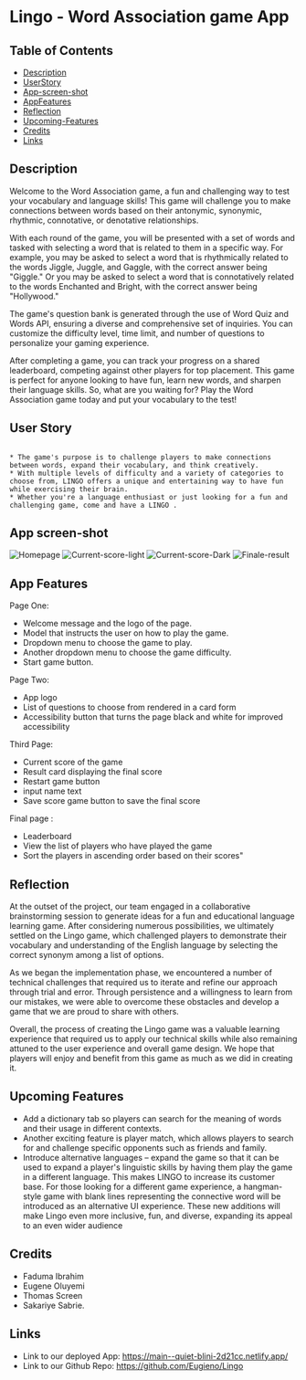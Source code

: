 # Lingo - Word Association game App

##  Table of Contents
* [Description](#Description) 
* [UserStory](#Userstory) 
* [App-screen-shot](#App-screen-shot)
* [AppFeatures](#AppFeatures)
* [Reflection ](#Reflection )
* [Upcoming-Features](#Upcoming-Features)
* [Credits](#Credits)
* [Links ](#Links)


## Description 
Welcome to the Word Association game, a fun and challenging way to test your vocabulary and language skills! This game will challenge you to make connections between words based on their antonymic, synonymic, rhythmic, connotative, or denotative relationships.

With each round of the game, you will be presented with a set of words and tasked with selecting a word that is related to them in a specific way. For example, you may be asked to select a word that is rhythmically related to the words Jiggle, Juggle, and Gaggle, with the correct answer being "Giggle." Or you may be asked to select a word that is connotatively related to the words Enchanted and Bright, with the correct answer being "Hollywood."

The game's question bank is generated through the use of Word Quiz and Words API, ensuring a diverse and comprehensive set of inquiries. You can customize the difficulty level, time limit, and number of questions to personalize your gaming experience.

After completing a game, you can track your progress on a shared leaderboard, competing against other players for top placement. This game is perfect for anyone looking to have fun, learn new words, and sharpen their language skills. So, what are you waiting for? Play the Word Association game today and put your vocabulary to the test!
## User Story 
```
 
* The game's purpose is to challenge players to make connections between words, expand their vocabulary, and think creatively. 
* With multiple levels of difficulty and a variety of categories to choose from, LINGO offers a unique and entertaining way to have fun while exercising their brain.
* Whether you're a language enthusiast or just looking for a fun and challenging game, come and have a LINGO .

```
## App screen-shot
![Homepage](https://user-images.githubusercontent.com/102771343/229093243-ce467bbf-e6c4-43b0-a91e-fbb700e70dce.png)
![Current-score-light](https://user-images.githubusercontent.com/102771343/229093272-14022bbe-3502-46f2-87e6-16b1b3c23454.png)
![Current-score-Dark](https://user-images.githubusercontent.com/102771343/229093300-a2bda077-73cd-4ea1-abff-33bec9859ee8.png)
![Finale-result](https://user-images.githubusercontent.com/102771343/229093328-4ebe1333-dc7f-48ab-913e-4d44fb414dda.png)

## App Features

Page One:

* Welcome message and the logo of the page.
* Model that instructs the user on how to play the game.
* Dropdown menu to choose the game to play.
* Another dropdown menu to choose the game difficulty.
* Start game button.

Page Two:

* App logo
* List of questions to choose from rendered in a card form
* Accessibility button that turns the page black and white for improved accessibility

Third Page:

* Current score of the game
* Result card displaying the final score
* Restart game button
* input name text
* Save score game button to save the final score

Final page :

* Leaderboard
* View the list of players who have played the game
* Sort the players in ascending order based on their scores"

## Reflection 
At the outset of the project, our team engaged in a collaborative brainstorming session to generate ideas for a fun and educational language learning game. After considering numerous possibilities, we ultimately settled on the Lingo game, which challenged players to demonstrate their vocabulary and understanding of the English language by selecting the correct synonym among a list of options.

As we began the implementation phase, we encountered a number of technical challenges that required us to iterate and refine our approach through trial and error. Through persistence and a willingness to learn from our mistakes, we were able to overcome these obstacles and develop a game that we are proud to share with others.

Overall, the process of creating the Lingo game was a valuable learning experience that required us to apply our technical skills while also remaining attuned to the user experience and overall game design. We hope that players will enjoy and benefit from this game as much as we did in creating it.

## Upcoming Features

* Add a dictionary tab so players can search for the meaning of words and their usage in different contexts. 
* Another exciting feature is player match, which allows players to search for and challenge specific opponents such as friends and family. 
* Introduce alternative languages – expand the game so that it can be used to expand a player's linguistic skills by having them play the game in a different language. This makes LINGO to increase its customer base.
For those looking for a different game experience, a hangman-style game with blank lines representing the connective word will be introduced as an alternative UI experience. 
These new additions will make Lingo even more inclusive, fun, and diverse, expanding its appeal to an even wider audience

## Credits 
* Faduma Ibrahim
* Eugene Oluyemi 
* Thomas Screen
* Sakariye Sabrie.

## Links 

* Link to our deployed App: https://main--quiet-blini-2d21cc.netlify.app/
* Link to our Github Repo: https://github.com/Eugieno/Lingo